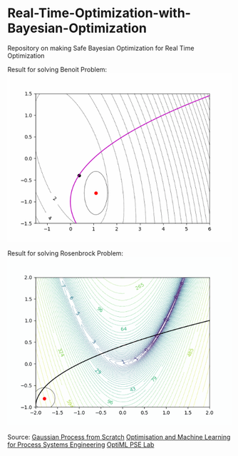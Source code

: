 # Real-Time-Optimization-with-Bayesian-Optimization

Repository on making Safe Bayesian Optimization for Real Time Optimization

Result for solving Benoit Problem:
![An animated GIF demonstrating my project](output/Benoit_Problem.gif)

Result for solving Rosenbrock Problem:
![An animated GIF demonstrating my project](output/Rosenbrock_Problem.gif)

Source:
[Gaussian Process from Scratch](https://github.com/AntonioE89/Gaussian-Process-from-scratch)
[ Optimisation and Machine Learning for Process Systems Engineering](https://www.imperial.ac.uk/optimisation-and-machine-learning-for-process-engineering/about-us/)
[OptiML PSE Lab](https://github.com/OptiMaL-PSE-Lab)